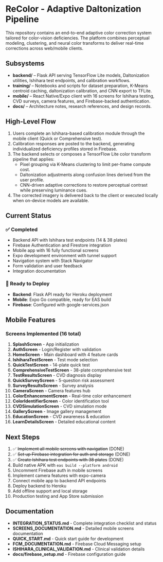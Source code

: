 # ReColor - Adaptive Daltonization Pipeline

This repository contains an end-to-end adaptive color correction system tailored for color-vision deficiencies. The platform combines perceptual modeling, clustering, and neural color transforms to deliver real-time corrections across web/mobile clients.

## Subsystems

- **backend/** – Flask API serving TensorFlow Lite models, Daltonization utilities, Ishihara test endpoints, and calibration workflows.
- **training/** – Notebooks and scripts for dataset preparation, K-Means centroid caching, daltonization calibration, and CNN export to TFLite.
- **mobile/** – React Native/Expo client with 16 screens for Ishihara testing, CVD surveys, camera features, and Firebase-backed authentication.
- **docs/** – Architecture notes, research references, and design records.

## High-Level Flow

1. Users complete an Ishihara-based calibration module through the mobile client (Quick or Comprehensive test).
2. Calibration responses are posted to the backend, generating individualized deficiency profiles stored in Firebase.
3. The backend selects or composes a TensorFlow Lite color transform pipeline that applies:
   - Pixel grouping via K-Means clustering to limit per-frame compute cost.
   - Daltonization adjustments along confusion lines derived from the user profile.
   - CNN-driven adaptive corrections to restore perceptual contrast while preserving luminance cues.
4. The corrected imagery is delivered back to the client or executed locally when on-device models are available.

## Current Status

### ✅ Completed
- Backend API with Ishihara test endpoints (14 & 38 plates)
- Firebase Authentication and Firestore integration
- Mobile app with 16 fully functional screens
- Expo development environment with tunnel support
- Navigation system with Stack Navigator
- Form validation and user feedback
- Integration documentation

### 🚀 Ready to Deploy
- **Backend**: Flask API ready for Heroku deployment
- **Mobile**: Expo Go compatible, ready for EAS build
- **Firebase**: Configured with google-services.json

## Mobile Features

### Screens Implemented (16 total)
1. **SplashScreen** - App initialization
2. **AuthScreen** - Login/Register with validation
3. **HomeScreen** - Main dashboard with 4 feature cards
4. **IshiharaTestScreen** - Test mode selection
5. **QuickTestScreen** - 14-plate quick test
6. **ComprehensiveTestScreen** - 38-plate comprehensive test
7. **TestResultsScreen** - CVD diagnosis display
8. **QuickSurveyScreen** - 5-question risk assessment
9. **SurveyResultsScreen** - Survey analysis
10. **CameraScreen** - Camera features hub
11. **ColorEnhancementScreen** - Real-time color enhancement
12. **ColorIdentifierScreen** - Color identification tool
13. **CVDSimulationScreen** - CVD simulation mode
14. **GalleryScreen** - Image gallery management
15. **EducationScreen** - CVD awareness & education
16. **LearnDetailsScreen** - Detailed educational content

## Next Steps

1. ✅ ~~Implement all mobile screens with navigation~~ (DONE)
2. ✅ ~~Set up Firebase integration for auth and storage~~ (DONE)
3. ✅ ~~Create Ishihara test endpoints with 38 plates~~ (DONE)
4. Build native APK with `eas build --platform android`
5. Uncomment Firebase auth in mobile screens
6. Implement camera features with expo-camera
7. Connect mobile app to backend API endpoints
8. Deploy backend to Heroku
9. Add offline support and local storage
10. Production testing and App Store submission

## Documentation

- **INTEGRATION_STATUS.md** - Complete integration checklist and status
- **SCREENS_DOCUMENTATION.md** - Detailed mobile screens documentation
- **QUICK_START.md** - Quick start guide for development
- **FCM_DOCUMENTATION.md** - Firebase Cloud Messaging setup
- **ISHIHARA_CLINICAL_VALIDATION.md** - Clinical validation details
- **docs/firebase_setup.md** - Firebase configuration guide
